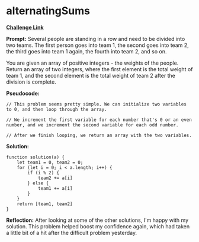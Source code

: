 # alternatingSums

[**Challenge Link**](https://app.codesignal.com/arcade/intro/level-4/cC5QuL9fqvZjXJsW9)

**Prompt:** Several people are standing in a row and need to be divided into two teams. The first person goes into team 1, the second goes into team 2, the third goes into team 1 again, the fourth into team 2, and so on.

You are given an array of positive integers - the weights of the people. Return an array of two integers, where the first element is the total weight of team 1, and the second element is the total weight of team 2 after the division is complete.

**Pseudocode:**

```
// This problem seems pretty simple. We can initialize two variables to 0, and then loop through the array.

// We increment the first variable for each number that's 0 or an even number, and we increment the second variable for each odd number.

// After we finish looping, we return an array with the two variables.
```

**Solution:**

```
function solution(a) {
    let team1 = 0, team2 = 0;
    for (let i = 0; i < a.length; i++) {
        if (i % 2) {
            team2 += a[i]
        } else {
            team1 += a[i]
        }
    }
    return [team1, team2]
}
```

**Reflection:** After looking at some of the other solutions, I'm happy with my solution. This problem helped boost my confidence again, which had taken a little bit of a hit after the difficult problem yesterday.
